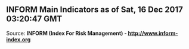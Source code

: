 ## INFORM Main Indicators as of Sat, 16 Dec 2017 03:20:47 GMT

Source: **INFORM (Index For Risk Management) - http://www.inform-index.org**